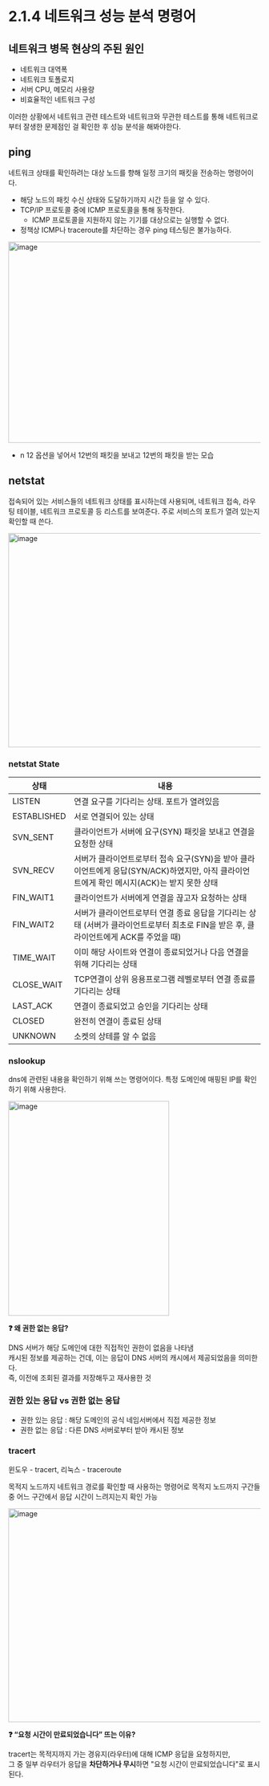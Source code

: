 # 2.1.4 네트워크 성능 분석 명령어

## 네트워크 병목 현상의 주된 원인

- 네트워크 대역폭
- 네트워크 토폴로지
- 서버 CPU, 메모리 사용량
- 비효율적인 네트워크 구성

이러한 상황에서 네트워크 관련 테스트와 네트워크와 무관한 테스트를 통해 네트워크로부터 잘생한 문제점인 걸 확인한 후 성능 분석을 해봐야한다.

## ping

네트워크 상태를 확인하려는 대상 노드를 향해 일정 크기의 패킷을 전송하는 명령어이다.

- 해당 노드의 패킷 수신 상태와 도달하기까지 시간 등을 알 수 있다.
- TCP/IP 프로토콜 중에 ICMP 프로토콜을 통해 동작한다.
    - ICMP 프로토콜을 지원하지 않는 기기를 대상으로는 실행할 수 없다.
- 정책상  ICMP나 traceroute를 차단하는 경우 ping 테스팅은 불가능하다.

<img width="506" height="401" alt="image" src="https://github-production-user-asset-6210df.s3.amazonaws.com/98664227/474781337-7745a175-7505-4128-8cb3-7e431e6a8848.png?X-Amz-Algorithm=AWS4-HMAC-SHA256&X-Amz-Credential=AKIAVCODYLSA53PQK4ZA%2F20250806%2Fus-east-1%2Fs3%2Faws4_request&X-Amz-Date=20250806T011844Z&X-Amz-Expires=300&X-Amz-Signature=406bb43e58afdc01447c2a0c34af6072e9e97f05cb081068991f9dc583e4384d&X-Amz-SignedHeaders=host" />

- n 12 옵션을 넣어서 12번의 패킷을 보내고 12번의 패킷을 받는 모습

## netstat

접속되어 있는 서비스들의 네트워크 상태를 표시하는데 사용되며, 네트워크 접속, 라우팅 테이블, 네트워크 프로토콜 등 리스트를 보여준다. 주로 서비스의 포트가 열려 있는지 확인할 때 쓴다.

<img width="598" height="427" alt="image" src="https://github-production-user-asset-6210df.s3.amazonaws.com/98664227/474781404-3a7f967f-e3e9-4066-b15a-2182cd0e30d0.png?X-Amz-Algorithm=AWS4-HMAC-SHA256&X-Amz-Credential=AKIAVCODYLSA53PQK4ZA%2F20250806%2Fus-east-1%2Fs3%2Faws4_request&X-Amz-Date=20250806T011858Z&X-Amz-Expires=300&X-Amz-Signature=aac326caf7d653212204e97d73276cfc623351489622f80114c1bc38a027a2ba&X-Amz-SignedHeaders=host" />

### netstat State

| 상태 | 내용 |
| --- | --- |
| LISTEN | 연결 요구를 기다리는 상태. 포트가 열려있음 |
| ESTABLISHED | 서로 연결되어 있는 상태 |
| SVN_SENT | 클라이언트가 서버에 요구(SYN) 패킷을 보내고 연결을 요청한 상태 |
| SVN_RECV | 서버가 클라이언트로부터 접속 요구(SYN)을 받아 클라이언트에게 응답(SYN/ACK)하였지만, 아직 클라이언트에게 확인 메시지(ACK)는 받지 못한 상태 |
| FIN_WAIT1 | 클라이언트가 서버에게 연결을 끊고자 요청하는 상태 |
| FIN_WAIT2 | 서버가 클라이언트로부터 연결 종료 응답을 기다리는 상태 (서버가 클라이언트로부터 최초로 FIN을 받은 후, 클라이언트에게 ACK를 주었을 때) |
| TIME_WAIT | 이미 해당 사이트와 연결이 종료되었거나 다음 연결을 위해 기다리는 상태 |
| CLOSE_WAIT | TCP연결이 상위 응용프로그램 레벨로부터 연결 종료를 기다리는 상태 |
| LAST_ACK | 연결이 종료되었고 승인을 기다리는 상태 |
| CLOSED | 완전히 연결이 종료된 상태 |
| UNKNOWN | 소켓의 상테를 알 수 없음 |

### nslookup

dns에 관련된 내용을 확인하기 위해 쓰는 명령어이다. 특정 도메인에 매핑된 IP를 확인하기 위해 사용한다.

<img width="321" height="428" alt="image" src="https://github-production-user-asset-6210df.s3.amazonaws.com/98664227/474781457-e9a86187-7b16-4992-9ab4-65ce4cc02dec.png?X-Amz-Algorithm=AWS4-HMAC-SHA256&X-Amz-Credential=AKIAVCODYLSA53PQK4ZA%2F20250806%2Fus-east-1%2Fs3%2Faws4_request&X-Amz-Date=20250806T011913Z&X-Amz-Expires=300&X-Amz-Signature=e6e0d04cacc471f941a4909692b10d1c35ff12874f9c89b30b4bfa2db11ad38f&X-Amz-SignedHeaders=host" />

**❓ 왜 권한 없는 응답?**

DNS 서버가 해당 도메인에 대한 직접적인 권한이 없음을 나타냄  
캐시된 정보를 제공하는 건데, 이는 응답이 DNS 서버의 캐시에서 제공되었음을 의미한다.  
즉, 이전에 조회된 결과를 저장해두고 재사용한 것


### 권한 있는 응답 vs 권한 없는 응답

- 권한 있는 응답 : 해당 도메인의 공식 네임서버에서 직접 제공한 정보
- 권한 없는 응답 : 다른 DNS 서버로부터 받아 캐시된 정보

### tracert

윈도우 - tracert, 리눅스 - traceroute

목적지 노드까지 네트워크 경로를 확인할 때 사용하는 명령어로 목적지 노드까지 구간들 중 어느 구간에서 응답 시간이 느려지는지 확인 가능

<img width="560" height="426" alt="image" src="https://github-production-user-asset-6210df.s3.amazonaws.com/98664227/474781583-890de80f-1e4a-4f72-84b0-03e33a89661e.png?X-Amz-Algorithm=AWS4-HMAC-SHA256&X-Amz-Credential=AKIAVCODYLSA53PQK4ZA%2F20250806%2Fus-east-1%2Fs3%2Faws4_request&X-Amz-Date=20250806T011926Z&X-Amz-Expires=300&X-Amz-Signature=685120af4114ebcc109a1c563d81257439f01e7379866a852ce679316ea5f6e9&X-Amz-SignedHeaders=host" />

<aside>

**❓ “요청 시간이 만료되었습니다” 뜨는 이유?**  

tracert는 목적지까지 가는 경유지(라우터)에 대해 ICMP 응답을 요청하지만,  
그 중 일부 라우터가 응답을 **차단하거나 무시**하면 "요청 시간이 만료되었습니다"로 표시된다.

</aside>